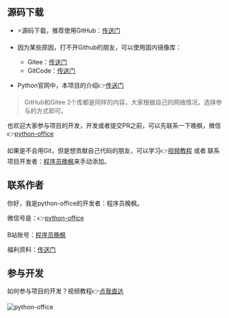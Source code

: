 

## 源码下载

- ⭐源码下载，推荐使用GitHub：[传送门](https://github.com/CoderWanFeng/python-office)

- 因为某些原因，打不开Github的朋友，可以使用国内镜像库：
  - Gitee：[传送门](https://gitee.com/CoderWanFeng/python-office)
  - GitCode：[传送门](https://gitcode.com/CoderWanFeng1/python-office)

- Python官网中，本项目的介绍👉[传送门](https://pypi.org/project/python-office/)

> GitHub和Gitee 2个库都是同样的内容，大家根据自己的网络情况，选择参与的方式即可。

也欢迎大家参与项目的开发，开发或者提交PR之前，可以先联系一下晚枫，微信👉[python-office](http://www.python4office.cn/wechat-qrcode/)

如果是不会用Git，但是想贡献自己代码的朋友，可以学习👉[视频教程](https://www.bilibili.com/video/BV1EP411d7Np/) 或者 联系项目开发者：[程序员晚枫](http://www.python4office.cn/wechat-qrcode/)来手动添加。

## 联系作者

你好，我是python-office的开发者：程序员晚枫。

微信号是：👉[python-office](http://www.python4office.cn/wechat-qrcode/)

B站账号：[程序员晚枫](https://space.bilibili.com/1989702333)

福利资料：[传送门](http://python4office.cn/%E8%B5%84%E6%BA%90%E5%90%88%E9%9B%86-1/)

## 参与开发

如何参与项目的开发？视频教程👉[点我直达](https://www.bilibili.com/video/BV1EP411d7Np)

![python-office](https://cos.python-office.com/wechat/qr-code.jpg)